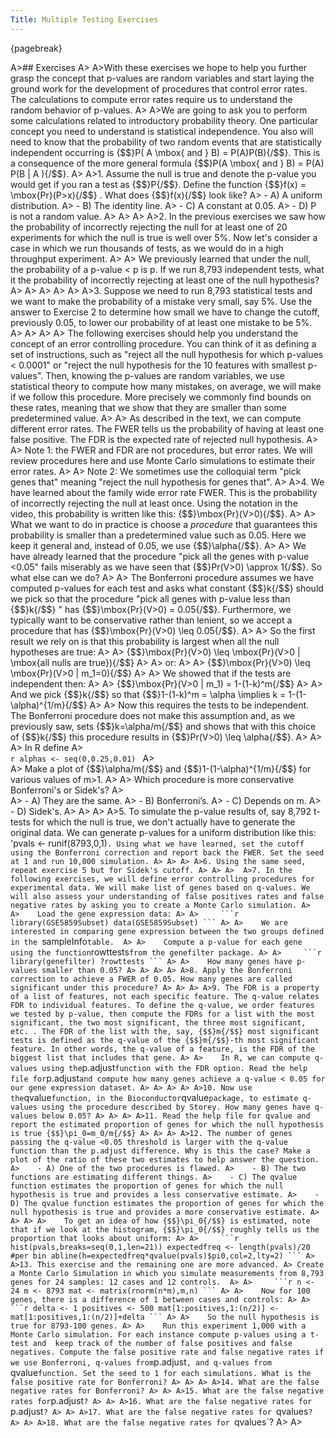 ```yaml
---
Title: Multiple Testing Exercises
---
```


{pagebreak} 

A>## Exercises
A>
A>With these exercises we hope to help you further grasp the concept that p-values are random variables and start laying the ground work for the development of procedures that control error rates. The calculations to compute error rates require us to understand the random behavior of p-values.
A>
A>We are going to ask you to perform some calculations related to introductory probability theory. One particular concept you need to understand is statistical independence. You also will need to know that the probability of two random events that are statistically independent occurring is {$$}P( A \mbox{ and } B) = P(A)P(B){/$$}. This is a consequence of the more general formula {$$}P(A \mbox{ and } B) = P(A) P(B | A ){/$$}.
A>
A>1. Assume the null is true and denote the p-value you would get if you ran a test as {$$}P{/$$}. Define the function {$$}f(x) = \mbox{Pr}(P>x){/$$} . What does {$$}f(x){/$$} look like?
A>    - A) A uniform distribution.
A>    - B) The identity line.
A>    - C) A constant at 0.05.
A>    - D) P is not a random value.
A>
A>
A>
A>2. In the previous exercises we saw how the probability of incorrectly rejecting the null for at least one of 20 experiments for which the null is true is well over 5%. Now let's consider a case in which we run thousands of tests, as we would do in a high throughput experiment. 
A>
A>    We previously learned that under the null, the probability of a p-value < p is p. If we run 8,793 independent tests, what it the probability of incorrectly rejecting at least one of the null hypothesis? 
A>
A>
A>
A>
A>
A>3. Suppose we need to run 8,793 statistical tests and we want to make the probability of a mistake very small, say 5%. Use the answer to Exercise 2 to determine how small we have to change the cutoff, previously 0.05, to lower our probability of at least one mistake to be 5%. 
A>
A>
A>
A>    The following exercises should help you understand the concept of an error controlling procedure. You can think of it as defining a set of instructions, such as "reject all the null hypothesis for which p-values < 0.0001" or "reject the null hypothesis for the 10 features with smallest p-values". Then, knowing the p-values are random variables, we use statistical theory to compute how many mistakes, on average, we will make if we follow this procedure. More precisely we commonly find bounds on these rates, meaning that we show that they are smaller than some predetermined value.
A>
A>    As described in the text, we can compute different error rates. The FWER tells us the probability of having at least one false positive. The FDR is the expected rate of rejected null hypothesis.
A>
A>    Note 1: the FWER and FDR are not procedures, but error rates. We will review procedures here and use Monte Carlo simulations to estimate their error rates.
A>
A>    Note 2: We sometimes use the colloquial term "pick genes that" meaning "reject the null hypothesis for genes that".
A>
A>4. We have learned about the family wide error rate FWER. This is the probability of incorrectly rejecting the null at least once. Using the notation in the video, this probability is written like this: {$$}\mbox{Pr}(V>0){/$$}. 
A>
A>    What we want to do in practice is choose a _procedure_ that guarantees this probability is smaller than a predetermined value such as 0.05. Here we keep it general and, instead of 0.05, we use {$$}\alpha{/$$}.
A>
A>    We have already learned that the procedure "pick all the genes with p-value <0.05" fails miserably as we have seen that {$$}Pr(V>0) \approx 1{/$$}. So what else can we do?
A>
A>    The Bonferroni procedure assumes we have computed p-values for each test and asks what constant {$$}k{/$$} should we pick so that the procedure "pick all genes with p-value less than {$$}k{/$$} " has {$$}\mbox{Pr}(V>0) = 0.05{/$$}. Furthermore, we typically want to be conservative rather than lenient, so we accept a procedure that has {$$}\mbox{Pr}(V>0) \leq 0.05{/$$}. 
A>
A>    So the first result we rely on is that this probability is largest when all the null hypotheses are true:
A>
A>    {$$}\mbox{Pr}(V>0) \leq \mbox{Pr}(V>0 | \mbox{all nulls are true}){/$$}
A>
A>    or:
A>
A>    {$$}\mbox{Pr}(V>0) \leq \mbox{Pr}(V>0 | m_1=0){/$$}
A>
A>    We showed that if the tests are independent then:
A>
A>    {$$}\mbox{Pr}(V>0 | m_1) = 1-(1-k)^m{/$$}
A>
A>    And we pick {$$}k{/$$} so that {$$}1-(1-k)^m = \alpha \implies k = 1-(1-\alpha)^{1/m}{/$$}
A>
A>    Now this requires the tests to be independent. The Bonferroni procedure does not make this assumption and, as we previously saw, sets {$$}k=\alpha/m{/$$} and shows that with this choice of {$$}k{/$$} this procedure results in {$$}Pr(V>0) \leq \alpha{/$$}. 
A>
A>
A>    In R define 
A>    
    ```r
    alphas <- seq(0,0.25,0.01)
    ```
A>  
A>    Make a plot of {$$}\alpha/m{/$$} and {$$}1-(1-\alpha)^{1/m}{/$$} for various values of m>1. 
A>
A>    Which procedure is more conservative Bonferroni's or Sidek's?
A>    
A>    - A) They are the same.
A>    - B) Bonferroni’s.
A>    - C) Depends on m.
A>    - D) Sidek's.
A>
A>
A>
A>5.  To simulate the p-value results of, say  8,792 t-tests for which the null is true, we don't actually have to generate the original data. We can generate p-values for a uniform distribution like this: 'pvals <- runif(8793,0,1)`. Using what we have learned, set the cutoff using the Bonferroni correction and report back the FWER. Set the seed at 1 and run 10,000 simulation.
A>
A>
A>
A>6. Using the same seed, repeat exercise 5 but for Sidek's cutoff.
A>
A>
A> 
A>7. In the following exercises, we will define error controlling procedures for experimental data. We will make list of genes based on q-values. We will also assess your understanding of false positives rates and false negative rates by asking you to create a Monte Carlo simulation.
A>    
A>    Load the gene expression data:
A>
A>    
    ```r
    library(GSE5859Subset)
    data(GSE5859Subset)
    ```
A>
A>    We are interested in comparing gene expression between the two groups defined in the `sampleInfo` table. 
A>
A>    Compute a p-value for each gene using the function `rowttests` from the genefilter package.
A>
A>    
    ```r
    library(genefilter)
    ?rowttests
    ```
A>
A>    How many genes have p-values smaller than 0.05?
A>
A>
A>
A>
A>8. Apply the Bonferroni correction to achieve a FWER of 0.05. How many genes are called significant under this procedure?
A>
A>
A>
A>9. The FDR is a property of a list of features, not each specific feature. The q-value relates FDR to individual features. To define the q-value, we order features we tested by p-value, then compute the FDRs for a list with the most significant, the two most significant, the three most significant, etc. . The FDR of the list with the, say, {$$}m{/$$} most significant tests is defined as the q-value of the {$$}m{/$$}-th most significant feature. In other words, the q-value of a feature, is the FDR of the biggest list that includes that gene.
A>
A>    In R, we can compute q-values using the `p.adjust` function with the FDR option. Read the help file for `p.adjust` and compute how many genes achieve a q-value < 0.05 for our gene expression dataset.
A>
A>
A>
A>
A>10. Now use the `qvalue` function, in the Bioconductor `qvalue` package, to estimate q-values using the procedure described by Storey. How many genes have q-values below 0.05?
A>
A>
A>
A>11. Read the help file for qvalue and report the estimated proportion of genes for which the null hypothesis is true {$$}\pi_0=m_0/m{/$$}
A>
A>
A>
A>12. The number of genes passing the q-value <0.05 threshold is larger with the q-value function than the p.adjust difference. Why is this the case? Make a plot of the ratio of these two estimates to help answer the question.
A>    - A) One of the two procedures is flawed.
A>    - B) The two functions are estimating different things.
A>    - C) The qvalue function estimates the proportion of genes for which the null hypothesis is true and provides a less conservative estimate.
A>    - D) The qvalue function estimates the proportion of genes for which the null hypothesis is true and provides a more conservative estimate.
A>
A>
A>
A>    To get an idea of how {$$}\pi_0{/$$} is estimated, note that if we look at the histogram, {$$}\pi_0{/$$} roughly tells us the proportion that looks about uniform:
A>
A>    
    ```r
    hist(pvals,breaks=seq(0,1,len=21))
    expectedfreq <- length(pvals)/20 #per bin
    abline(h=expectedfreq*qvalue(pvals)$pi0,col=2,lty=2)
    ```
A>
A>13. This exercise and the remaining one are more advanced.
A> Create a Monte Carlo Simulation in which you simulate measurements from 8,793 genes for 24 samples: 12 cases and 12 controls. 
A>
A>    
    ```r
    n <- 24
    m <- 8793
    mat <- matrix(rnorm(n*m),m,n)
    ```
A>
A>    Now for 100 genes, there is a difference of 1 between cases and controls:
A>
A>    
    ```r
    delta <- 1
    positives <- 500
    mat[1:positives,1:(n/2)] <- mat[1:positives,1:(n/2)]+delta
    ```
A>
A>    So the null hypothesis is true for 8793-100 genes.
A>
A>    Run this experiment 1,000 with a Monte Carlo simulation. For each instance compute p-values using a t-test and  keep track of the number of false positives and false negatives. Compute the false positive rate and false negative rates if we use Bonferroni, q-values from `p.adjust`, and q-values from `qvalue` function. Set the seed to 1 for each simulations. What is the false positive rate for Bonferroni?
A>
A>
A>
A>14. What are the false negative rates for Bonferroni?
A>
A>
A>15. What are the false negative rates for `p.adjust`?
A>
A>
A>16. What are the false negative rates for `p.adjust`?
A>
A>
A>17. What are the false negative rates for `qvalues`?
A>
A>
A>18. What are the false negative rates for `qvalues`?
A>
A>
